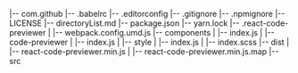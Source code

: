 |-- com.github
    |-- .babelrc
    |-- .editorconfig
    |-- .gitignore
    |-- .npmignore
    |-- LICENSE
    |-- directoryList.md
    |-- package.json
    |-- yarn.lock
    |-- .react-code-previewer
    |   |-- webpack.config.umd.js
    |-- components
    |   |-- index.js
    |   |-- code-previewer
    |       |-- index.js
    |       |-- style
    |           |-- index.js
    |           |-- index.scss
    |-- dist
    |   |-- react-code-previewer.min.js
    |   |-- react-code-previewer.min.js.map
    |-- src
